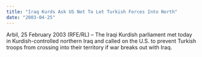 ```yaml
---
title: "Iraq Kurds Ask US Not To Let Turkish Forces Into North"
date: "2003-04-25"
---
```


Arbil, 25 February 2003 (RFE/RL) – The Iraqi Kurdish parliament met today in Kurdish-controlled northern Iraq and called on the U.S. to prevent Turkish troops from crossing into their territory if war breaks out with Iraq.
